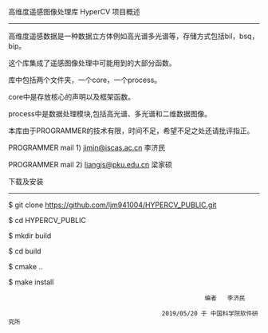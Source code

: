 
高维度遥感图像处理库 HyperCV 项目概述
____________________________________________

高维度遥感数据是一种数据立方体例如高光谱多光谱等，存储方式包括bil，bsq，bip。

这个库集成了遥感图像处理中可能用到的大部分函数。

库中包括两个文件夹，一个core，一个process。

core中是存放核心的声明以及框架函数。

process中是数据处理模块,包括高光谱、多光谱和二维数据图像。

本库由于PROGRAMMER的技术有限，时间不足，希望不足之处还请批评指正。


PROGRAMMER mail 1) jimin@iscas.ac.cn  李济民

PROGRAMMER mail 2) liangjs@pku.edu.cn  梁家硕

 
 
下载及安装

___________________________________

$ git clone https://github.com/ljm941004/HYPERCV_PUBLIC.git

$ cd HYPERCV_PUBLIC

$ mkdir build

$ cd build

$ cmake ..

$ make install




                                                           编者   李济民

			                                   2019/05/20 于 中国科学院软件研究所
